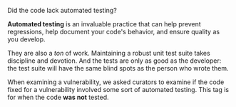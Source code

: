 Did the code lack automated testing?

**Automated testing** is an invaluable practice that can help prevent regressions, help document your code's behavior, and ensure quality as you develop.

They are also a _ton_ of work. Maintaining a robust unit test suite takes discipline and devotion. And the tests are only as good as the developer: the test suite will have the same blind spots as the person who wrote them.

When examining a vulnerability, we asked curators to examine if the code fixed for a vulnerability involved some sort of automated testing. This tag is for when the code **was not** tested.